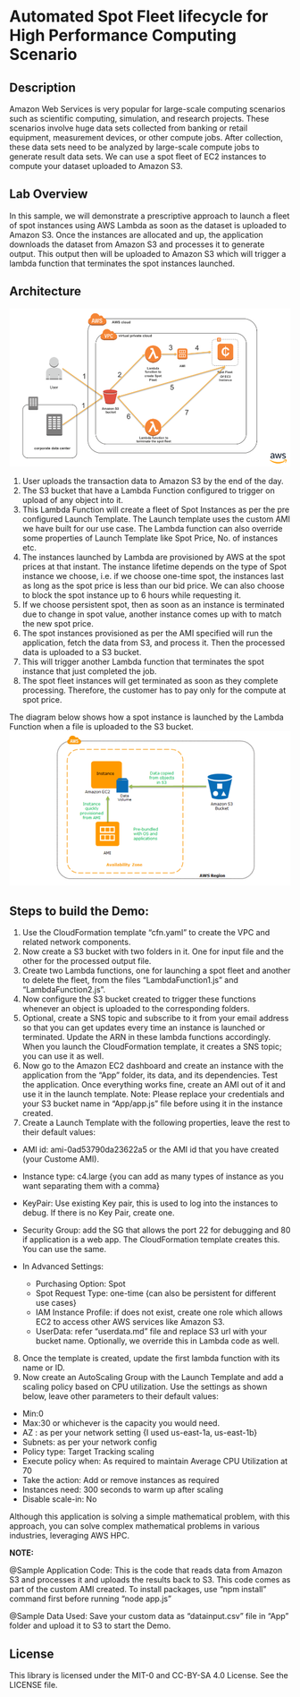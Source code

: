 

# **Automated Spot Fleet lifecycle for High Performance Computing Scenario**

## Description
Amazon Web Services is very popular for large-scale computing scenarios such as scientific computing, simulation, and research projects. These scenarios involve huge data sets collected from banking or retail equipment, measurement devices, or other compute jobs. After collection, these data sets need to be analyzed by large-scale compute jobs to generate result data sets. We can use a spot fleet of EC2 instances to compute your dataset uploaded to Amazon S3.

## Lab Overview
In this sample, we will demonstrate a prescriptive approach to launch a fleet of spot instances using AWS Lambda as soon as the dataset is uploaded to Amazon S3. Once the instances are allocated and up, the application downloads the dataset from Amazon S3 and processes it to generate output. This output then will be uploaded to Amazon S3 which will trigger a lambda function that terminates the spot instances launched.

## Architecture
![Architecture](images/architecture.png)
1.	User uploads the transaction data to Amazon S3 by the end of the day.
2.	The S3 bucket that have a Lambda Function configured to trigger on upload of any object into it.
3.	This Lambda Function will create a fleet of Spot Instances as per the pre configured Launch Template. The Launch template uses the custom AMI we have built for our use case. The Lambda function can also override some properties of Launch Template like Spot Price, No. of instances etc. 
4.	The instances launched by Lambda are provisioned by AWS at the spot prices at that instant. The instance lifetime depends on the type of Spot instance we choose, i.e. if we choose one-time spot, the instances last as long as the spot price is less than our bid price. We can also choose to block the spot instance up to 6 hours while requesting it.
5.	If we choose persistent spot, then as soon as an instance is terminated due to change in spot value, another instance comes up with to match the new spot price. 
6.	The spot instances provisioned as per the AMI specified will run the application, fetch the data from S3, and process it. Then the processed data is uploaded to a S3 bucket.
7.	This will trigger another Lambda function that terminates the spot instance that just completed the job.
8.	The spot fleet instances will get terminated as soon as they complete processing. Therefore, the customer has to pay only for the compute at spot price.

The diagram below shows how a spot instance is launched by the Lambda Function when a file is uploaded to the S3 bucket.
![Architecture](images/pic1.png)

## Steps to build the Demo:
1.	Use the CloudFormation template “cfn.yaml” to create the VPC and related network components.
2.	Now create a S3 bucket with two folders in it. One for input file and the other for the processed output file.
3.	Create two Lambda functions, one for launching a spot fleet and another to delete the fleet, from the files “LambdaFunction1.js” and “LambdaFunction2.js”. 
4.	Now configure the S3 bucket created to trigger these functions whenever an object is uploaded to the corresponding folders.
5.	Optional, create a SNS topic and subscribe to it from your email address so that you can get updates every time an instance is launched or terminated. Update the ARN in these lambda functions accordingly. When you launch the CloudFormation template, it creates a SNS topic; you can use it as well.
6.	Now go to the Amazon EC2 dashboard and create an instance with the application from the “App” folder, its data, and its dependencies. Test the application. Once everything works fine, create an AMI out of it and use it in the launch template.  Note: Please replace your credentials and your S3 bucket name in “App/app.js” file before using it in the instance created.
7.	Create a Launch Template with the following properties, leave the rest to their default values:

* AMI id: ami-0ad53790da23622a5 or the AMI id that you have created (your Custome AMI).

* Instance type: c4.large {you can add as many types of instance as you want separating them with a comma}

* KeyPair: Use existing Key pair, this is used to log into the instances to debug. If there is no Key Pair, create one.

* Security Group: add the SG that allows the port 22 for debugging and 80 if application is a web app. The CloudFormation template creates this. You can use the same.

* In Advanced Settings: 
	*	Purchasing Option: Spot
	*	Spot Request Type: one-time {can also be persistent for different use cases}
	*	IAM Instance Profile: if does not exist, create one role which allows EC2 to access other AWS services like Amazon S3.
	*	UserData: refer “userdata.md” file and replace S3 url with your bucket name. Optionally, we override this in Lambda code as well.
8.	Once the template is created, update the first lambda function with its name or ID.
9.	Now create an AutoScaling Group with the Launch Template and add a scaling policy based on CPU utilization. Use the settings as shown below, leave other parameters to their default values:
*	Min:0
*	Max:30 or whichever is the capacity you would need.
*	AZ : as per your network setting {I used us-east-1a, us-east-1b}
*	Subnets: as per your network config
*	Policy type: Target Tracking scaling
*	Execute policy when: As required to maintain Average CPU Utilization at 70
*	Take the action: Add or remove instances as required 
*	Instances need: 300 seconds to warm up after scaling
*	Disable scale-in: No

Although this application is solving a simple mathematical problem, with this approach, you can solve complex mathematical problems in various industries, leveraging AWS HPC. 

**NOTE:**

@Sample Application Code:
This is the code that reads data from Amazon S3 and processes it and uploads the results back to S3. This code comes as part of the custom AMI created.  To install packages, use “npm install” command first before running “node app.js”

@Sample Data Used:
Save your custom data as “datainput.csv” file in “App” folder and upload it to S3 to start the Demo.


## License

This library is licensed under the MIT-0 and CC-BY-SA 4.0 License. See the LICENSE file.

